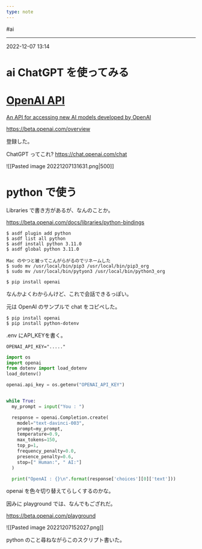```yaml
---
type: note
---
```


#ai

---
2022-12-07  13:14

# ai ChatGPT を使ってみる


<div class="rich-link-card-container"><a class="rich-link-card" href="https://beta.openai.com/overview" target="_blank">
	<div class="rich-link-image-container">
		<div class="rich-link-image" style="background-image: url('https://openaiapi-site.azureedge.net/public-assets/d/1c781c83ea/favicon.svg')">
	</div>
	</div>
	<div class="rich-link-card-text">
		<h1 class="rich-link-card-title">OpenAI API</h1>
		<p class="rich-link-card-description">
		An API for accessing new AI models developed by OpenAI
		</p>
		<p class="rich-link-href">
		https://beta.openai.com/overview
		</p>
	</div>
</a></div>

登録した。

ChatGPT ってこれ?
https://chat.openai.com/chat

![[Pasted image 20221207131631.png|500]]

# python で使う

Libraries で書き方があるが、なんのことか。

https://beta.openai.com/docs/libraries/python-bindings

```shell
$ asdf plugin add python
$ asdf list all python
$ asdf install python 3.11.0
$ asdf global python 3.11.0

Mac のやつと被ってこんがらがるのでリネームした
$ sudo mv /usr/local/bin/pip3 /usr/local/bin/pip3_org
$ sudo mv /usr/local/bin/pytyon3 /usr/local/bin/python3_org

$ pip install openai
```


なんかよくわからんけど、これで会話できるっぽい。

元は OpenAI のサンプルで chat をコピペした。

```shell
$ pip install openai
$ pip install python-dotenv
```

.env にAPI_KEYを書く。
```shell
OPENAI_API_KEY="....."
```

```python
import os
import openai
from dotenv import load_dotenv
load_dotenv()

openai.api_key = os.getenv("OPENAI_API_KEY")


while True:
  my_prompt = input("You : ")

  response = openai.Completion.create(
    model="text-davinci-003",
    prompt=my_prompt,
    temperature=0.9,
    max_tokens=150,
    top_p=1,
    frequency_penalty=0.0,
    presence_penalty=0.6,
    stop=[" Human:", " AI:"]
  )

  print("OpenAI : {}\n".format(response['choices'][0]['text']))
```


openai を色々切り替えてらしくするのかな。

因みに playground では、なんでもござれだ。

https://beta.openai.com/playground

![[Pasted image 20221207152027.png]]

python のこと尋ねながらこのスクリプト書いた。

